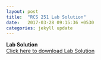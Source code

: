 ```yaml
---
layout: post
title:  "RCS 251 Lab Solution"
date:   2017-03-28 09:15:36 +0530
categories: jekyll update
---
```


<strong> Lab Solution </strong><br>
<a href="http://anubhavpatrick.github.io/CSP%20Lab%20Solutions.pdf"> Click here to download Lab Solution</a><br>



